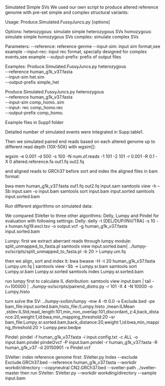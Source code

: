 Simulated Simple SVs
We used our own script to produce altered reference genome with pre-set simple and complex structural variants:


Usage:
Produce.Simulated.FussyJuncs.py [options] <parameters>

 
Options:
heterozygous:	simulate simple heterozygous SVs
homozygous:	simulate simple homozygous SVs
complex:		simulate complex SVs
 
Parameters:
--reference: reference genme
--input-sim: input sim format,see example
--input-rec: input rec format, specially designed for complex events,see example
--output-prefix: prefix of output files

Examples:
Produce.Simulated.FussyJuncs.py heterozygous \
--reference human_g1k_v37.fasta \
--input-sim het.sim  \
--output-prefix simple_het

Produce.Simulated.FussyJuncs.py heterozygous \
--reference human_g1k_v37.fasta \
--input-sim comp_homo..sim  \
--input- rec comp_homo.rec \
--output-prefix comp_homo.

Example files in Supp1 folder


Detailed number of simulated events were integrated in Supp.table1.

Then we simulated paired end reads based on each altered genome up to different read depth (10X-50X) with wgsim[]:

wgsim -e 0.001 -d 500 -s 100 -N num.of.reads -1 101 -2 101 -r 0.001 -R 0.1 -X 0 altered.reference.fa out1.fq out2.fq

and aligned reads to GRCh37 before sort and index the aligned files in bam format:

bwa mem human_g1k_v37.fasta out1.fq out2.fq input.sam
samtools view -h –Sb input.sam -o input.bam
samtools sort input.bam input.sorted
samtools input.sorted.bam


Run different algorithms on simulated data:

We compared SVelter to three other algorithms: Delly, Lumpy and Pindel  for evaluation with following settings:
Delly: 
delly -t [DEL/DUP/INV/TRA] -s 10 -x human.hg19.excl.tsv -o output.vcf -g human_g1k_v37.fasta input.sorted.bam


Lumpy:
first we extract aberrant reads through lumpy module: split_unmapped_to_fasta.pl
samtools view input.sorted.bam| ../lumpy-sv/scripts/split_unmapped_to_fasta.pl -b 20 > Lumpy.um.fq

then we align, sort and index it:
bwa bwasw -H -t 20 human_g1k_v37.fasta Lumpy.um.fq | samtools view -Sb -> Lumpy.sr.bam
samtools sort Lumpy.sr.bam Lumpy.sr.sorted
samtools index Lumpy.sr.sorted.bam

run lumpy first to calculate IL distribution:
samtools view input.bam | tail -n+100000 | ../lumpy-sv/scripts/pairend_distro.py -r 101 -X 4 -N 10000 -o Lumpy.histo

turn solve the SV:
../lumpy-sv/bin/lumpy -mw 4 -tt 0.0 -x Exclude.bed -pe bam_file:input.sorted.bam,histo_file:/Lumpy.histo ,mean:ILMean ,stdev:ILStd,read_length:101,min_non_overlap:101,discordant_z:4,back_distance:20,weight:1,id:bwa,min_mapping_threshold:20 –sr bam_file:Lumpy.sr.sorted.bam,back_distance:20,weight:1,id:bwa,min_mapping_threshold:20 > Lumpy.pesr.bedpe


Pindel:
pindel -f human_g1k_v37.fasta -i input.config.txt -c ALL -o input.bam.pindel
pindel2vcf -P input.bam.pindel -r human_g1k_v37.fasta -R human_g1k_v37 -d 20150901 -v Pindel.vcf

SVelter:
index reference genome first:
SVelter.py Index --exclude Exclude.GRCh37.bed --reference human_g1k_v37.fasta --workdir workdir/directory --copyneutral CN2.GRCh37.bed --svelter-path ../svelter-master
then run SVelter:
SVelter.py --workdir workding/directory --sample input.bam


